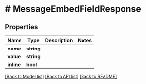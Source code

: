 # # MessageEmbedFieldResponse

## Properties

Name | Type | Description | Notes
------------ | ------------- | ------------- | -------------
**name** | **string** |  |
**value** | **string** |  |
**inline** | **bool** |  |

[[Back to Model list]](../../README.md#models) [[Back to API list]](../../README.md#endpoints) [[Back to README]](../../README.md)
